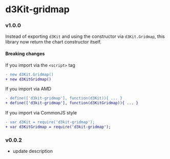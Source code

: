 # d3Kit-gridmap

### v1.0.0

Instead of exporting `d3Kit` and using the constructor via `d3Kit.Gridmap`, this library now return the chart constructor itself.

#### Breaking changes

If you import via the `<script>` tag

```diff
- new d3Kit.Gridmap()
+ new d3KitGridmap()
```

If you import via AMD

```diff
- define(['d3kit-gridmap'], function(d3Kit)){ ... }
+ define(['d3kit-gridmap'], function(d3KitGridmap)){ ... }
```

If you import via CommonJS style

```diff
- var d3Kit = require('d3kit-gridmap');
+ var d3KitGridmap = require('d3kit-gridmap');
```

### v0.0.2

- update description